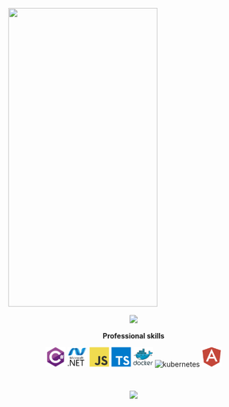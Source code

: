 <p align="left">
  <img  src="mychar.gif" width="300" height="600" /> 
</p>

<div  align="right"> 

  <p align="center">
  <a href="https://linkedin.com/in/abdelazizelouahab" target="_blank">
    <img src="https://img.icons8.com/fluent/48/000000/linkedin.png" />
  </a>
  </p>

  <p align="center"> 
  <strong>
    Professional skills
    </strong>
  </p>

  <p align="center"> 
    <img src="https://raw.githubusercontent.com/devicons/devicon/master/icons/csharp/csharp-original.svg" alt="csharp" width="40" height="40" />
    <img src="https://raw.githubusercontent.com/devicons/devicon/master/icons/dot-net/dot-net-original-wordmark.svg" alt="dotnet" width="40" height="40" />
    <img src="https://raw.githubusercontent.com/devicons/devicon/master/icons/javascript/javascript-original.svg" alt="javascript" width="40" height="40" />
    <img src="https://raw.githubusercontent.com/devicons/devicon/master/icons/typescript/typescript-original.svg" alt="typescript" width="40" height="40" />
    <img src="https://raw.githubusercontent.com/devicons/devicon/master/icons/docker/docker-original-wordmark.svg" alt="docker" width="40" height="40" />
    <img src="https://img.icons8.com/color/48/000000/kubernetes.png" alt="kubernetes" width="43" height="43" />
    <img src="https://raw.githubusercontent.com/devicons/devicon/master/icons/angularjs/angularjs-plain.svg" alt="angular" width="40" height="40" />
  </p>

  </br>
</div>

<p align="center">
<img src="https://visitor-badge.laobi.icu/badge?page_id=MrAbdelaziz" id="counter">
</p>
